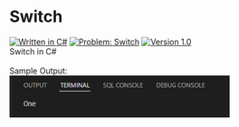 # Switch
[![Written in C#](https://img.shields.io/badge/language-C%23-green)](#)
[![Problem: Switch](https://img.shields.io/badge/problem-Switch-important)](#)
[![Version 1.0](https://img.shields.io/badge/version-1.0-informational)](#)\
Switch in C#
\
\
Sample Output:\
[![Sample Output](/assets/images/c101switch.png)](#)
